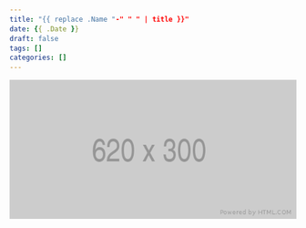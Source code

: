 ```yaml
---
title: "{{ replace .Name "-" " " | title }}"
date: {{ .Date }}
draft: false
tags: []
categories: []
---
```


![header](header.png)
